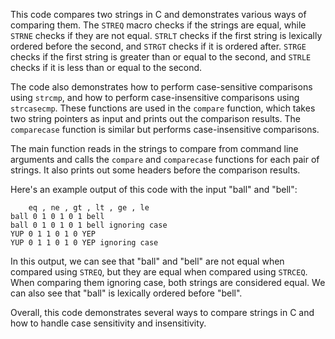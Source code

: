  This code compares two strings in C and demonstrates various ways of comparing them. The `STREQ` macro checks if the strings are equal, while `STRNE` checks if they are not equal. `STRLT` checks if the first string is lexically ordered before the second, and `STRGT` checks if it is ordered after. `STRGE` checks if the first string is greater than or equal to the second, and `STRLE` checks if it is less than or equal to the second.

The code also demonstrates how to perform case-sensitive comparisons using `strcmp`, and how to perform case-insensitive comparisons using `strcasecmp`. These functions are used in the `compare` function, which takes two string pointers as input and prints out the comparison results. The `comparecase` function is similar but performs case-insensitive comparisons.

The main function reads in the strings to compare from command line arguments and calls the `compare` and `comparecase` functions for each pair of strings. It also prints out some headers before the comparison results.

Here's an example output of this code with the input "ball" and "bell":
```
	eq , ne , gt , lt , ge , le
ball 0 1 0 1 0 1 bell
ball 0 1 0 1 0 1 bell ignoring case
YUP 0 1 1 0 1 0 YEP
YUP 0 1 1 0 1 0 YEP ignoring case
```
In this output, we can see that "ball" and "bell" are not equal when compared using `STREQ`, but they are equal when compared using `STRCEQ`. When comparing them ignoring case, both strings are considered equal. We can also see that "ball" is lexically ordered before "bell".

Overall, this code demonstrates several ways to compare strings in C and how to handle case sensitivity and insensitivity.
